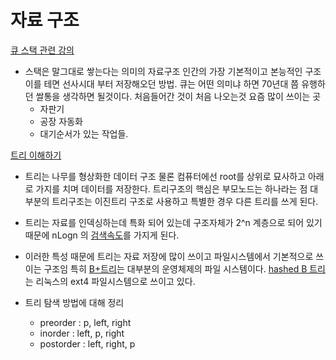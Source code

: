 # 자료 구조

[큐 스택 관련 강의](https://leetcode.com/explore/featured/card/queue-stack/)

- 스택은 말그대로 쌓는다는 의미의 자료구조 인간의 가장 기본적이고 본능적인 구조 이를 테면 선사시대 부터 저장해오던 방법. 큐는 어떤 의미냐 하면 70년대 쯤 유행하던 쌀통을 생각하면 될것이다. 처음들어간 것이 처음 나오는것 요즘 많이 쓰이는 곳
  - 자판기
  - 공장 자동화
  - 대기순서가 있는 작업들.

[트리 이해하기](https://leetcode.com/explore/learn/card/data-structure-tree/)

- 트리는 나무를 형상화한 데이터 구조 물론 컴퓨터에선 root를 상위로 묘사하고 아래로 가지를 치며 데이터를 저장한다. 트리구조의 핵심은 부모노드는 하나라는 점 대부분의 트리구조는 이진트리 구조로 사용하고 특별한 경우 다른 트리를 쓰게 된다.

- 트리는 자료를 인덱싱하는데 특화 되어 있는데 구조자체가 2^n 계층으로 되어 있기때문에 nLogn 의 [검색속도](https://ko.khanacademy.org/computing/computer-science/algorithms/binary-search/a/running-time-of-binary-search)를 가지게 된다.

- 이러한 특성 때문에 트리는 자료 저장에 많이 쓰이고 파일시스템에서 기본적으로 쓰이는 구조임 특히 [B+트리](https://ko.wikipedia.org/wiki/B%2B_%ED%8A%B8%EB%A6%AC)는 대부분의 운영체제의 파일 시스템이다. [hashed B 트리](https://ko.wikipedia.org/wiki/Ext4) 는 리눅스의 ext4 파일시스템으로 쓰이고 있다.

- 트리 탐색 방법에 대해 정리
  - preorder : p, left, right
  - inorder : left, p, right
  - postorder : left, right, p